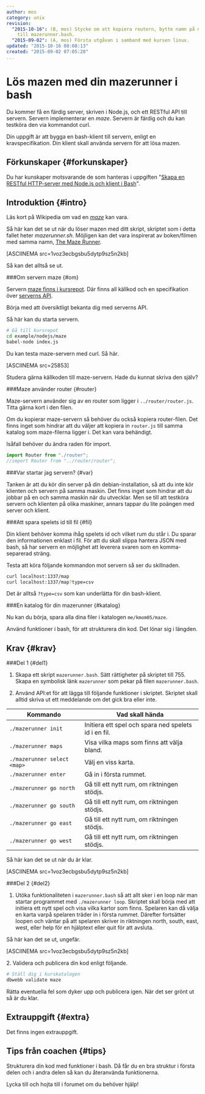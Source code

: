 ```yaml
---
author: mos
category: unix
revision:
  "2015-10-16": (B, mos) Stycke om att kopiera routern, bytte namn på mazerunner.sh
    till mazerunner.bash.
  "2015-09-02": (A, mos) Första utgåvan i samband med kursen linux.
updated: "2015-10-16 08:08:13"
created: "2015-09-02 07:05:28"
...
```

Lös mazen med din mazerunner i bash
==================================

Du kommer få en färdig server, skriven i Node.js, och ett RESTful API till servern. Servern implementerar en *maze*. Servern är färdig och du kan testköra den via kommandot curl.

Din uppgift är att bygga en bash-klient till servern, enligt en kravspecifikation. Din klient skall använda servern för att lösa mazen.

<!--more-->




Förkunskaper {#forkunskaper}
-----------------------

Du har kunskaper motsvarande de som hanteras i uppgiften "[Skapa en RESTful HTTP-server med Node.js och klient i Bash](uppgift/skapa-en-restful-http-server-med-node-js-och-klient-i-bash)".




Introduktion {#intro}
-----------------------

Läs kort på Wikipedia om vad en [*maze*](https://en.wikipedia.org/wiki/Maze) kan vara.

Så här kan det se ut när du löser mazen med ditt skript, skriptet som i detta fallet heter *mazerunner.sh*. Möjligen kan det vara inspirerat av boken/filmen med samma namn, [The Maze Runner](https://sv.wikipedia.org/wiki/The_Maze_Runner).

[ASCIINEMA src=1voz3ecbgsbu5dytp9sz5n2kb]

Så kan det alltså se ut.



###Om servern maze {#om}

Servern [maze finns i kursrepot](https://github.com/mosbth/linux/tree/master/example/nodejs/maze). Där finns all källkod och en specifikation över [serverns API](https://github.com/mosbth/linux/blob/master/example/nodejs/maze/api.md).

Börja med att översiktligt bekanta dig med serverns API.

Så här kan du starta servern.

```bash
# Gå till kursrepot
cd example/nodejs/maze
babel-node index.js
```

Du kan testa maze-servern med curl. Så här.

[ASCIINEMA src=25853]

Studera gärna källkoden till maze-servern. Hade du kunnat skriva den själv?



###Maze använder router {#router}

Maze-servern använder sig av en router som ligger i `../router/router.js`. Titta gärna kort i den filen. 

Om du kopierar maze-servern så behöver du också kopiera router-filen. Det finns inget som hindrar att du väljer att kopiera in `router.js` till samma katalog som maze-filerna ligger i. Det kan vara behändigt.

Isåfall behöver du ändra raden för import.

```javascript
import Router from "./router";
//import Router from "../router/router";
```



###Var startar jag servern? {#var}

Tanken är att du kör din server på din debian-installation, så att du inte kör klienten och servern på samma maskin. Det finns inget som hindrar att du jobbar på en och samma maskin när du utvecklar. Men se till att testköra servern och klienten på olika maskiner, annars tappar du lite poängen med server och klient.



###Att spara spelets id till fil {#fil}

Din klient behöver komma ihåg spelets id och vilket rum du står i. Du sparar den informationen enklast i fil. För att du skall slippa hantera JSON med bash, så har servern en möjlighet att leverera svaren som en komma-separerad sträng. 

Testa att köra följande kommandon mot servern så ser du skillnaden.

```bash
curl localhost:1337/map
curl localhost:1337/map?type=csv
```

Det är alltså `?type=csv` som kan underlätta för din bash-klient.



###En katalog för din mazerunner {#katalog}

Nu kan du börja, spara alla dina filer i katalogen `me/kmom05/maze`. 

Använd funktioner i bash, för att strukturera din kod. Det lönar sig i längden.



Krav {#krav}
-----------------------



###Del 1 {#del1}

1. Skapa ett skript `mazerunner.bash`. Sätt rättigheter på skriptet till 755. Skapa en symbolisk länk `mazerunner` som pekar på filen `mazerunner.bash`.

1. Använd API:et för att lägga till följande funktioner i skriptet. Skriptet skall alltid skriva ut ett meddelande om det gick bra eller inte.

| Kommando                | Vad skall hända |
|-------------------------|-----------------|
| `./mazerunner init`     | Initiera ett spel och spara ned spelets id i en fil. |
| `./mazerunner maps`     | Visa vilka maps som finns att välja bland. |
| `./mazerunner select <map>` | Välj en viss karta. |
| `./mazerunner enter`    | Gå in i första rummet. |
| `./mazerunner go north` | Gå till ett nytt rum, om riktningen stödjs. |
| `./mazerunner go south` | Gå till ett nytt rum, om riktningen stödjs. |
| `./mazerunner go east`  | Gå till ett nytt rum, om riktningen stödjs. |
| `./mazerunner go west`  | Gå till ett nytt rum, om riktningen stödjs. |

Så här kan det se ut när du är klar.

[ASCIINEMA src=1voz3ecbgsbu5dytp9sz5n2kb]



###Del 2 {#del2}

1. Utöka funktionaliteten i `mazerunner.bash` så att allt sker i en loop när man startar programmet med `./mazerunner loop`. Skriptet skall börja med att initiera ett nytt spel och visa vilka kartor som finns. Spelaren kan då välja en karta varpå spelaren träder in i första rummet. Därefter fortsätter loopen och väntar på att spelaren skriver in riktningen north, south, east, west, eller help för en hjälptext eller quit för att avsluta.

Så här kan det se ut, ungefär.

[ASCIINEMA src=1voz3ecbgsbu5dytp9sz5n2kb]


2\. Validera och publicera din kod enligt följande.

```bash
# Ställ dig i kurskatalogen
dbwebb validate maze
```

Rätta eventuella fel som dyker upp och publicera igen. När det ser grönt ut så är du klar. 



Extrauppgift {#extra}
-----------------------

Det finns ingen extrauppgift.



Tips från coachen {#tips}
-----------------------

Strukturera din kod med funktioner i bash. Då får du en bra struktur i första delen och i andra delen så kan du återanvända funktionerna.

Lycka till och hojta till i forumet om du behöver hjälp!




